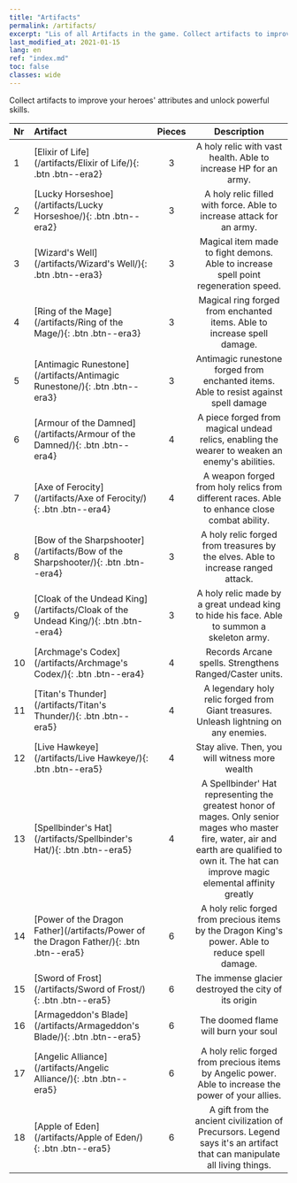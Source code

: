```yaml
---
title: "Artifacts"
permalink: /artifacts/
excerpt: "Lis of all Artifacts in the game. Collect artifacts to improve your heroes' attributes and unlock powerful skills."
last_modified_at: 2021-01-15
lang: en
ref: "index.md"
toc: false
classes: wide
---
```


  Collect artifacts to improve your heroes' attributes and unlock powerful skills.

  |  Nr  |    Artifact    | Pieces |  Description   |
  |:-----|:---------------|:------:|:--------------:|
  | 1   | [Elixir of Life](/artifacts/Elixir of Life/){: .btn .btn--era2} | 3 | A holy relic with vast health. Able to increase HP for an army. |
  | 2   | [Lucky Horseshoe](/artifacts/Lucky Horseshoe/){: .btn .btn--era2} | 3 | A holy relic filled with force. Able to increase attack for an army. |
  | 3   | [Wizard's Well](/artifacts/Wizard's Well/){: .btn .btn--era3} | 3 | Magical item made to fight demons. Able to increase spell point regeneration speed. |
  | 4   | [Ring of the Mage](/artifacts/Ring of the Mage/){: .btn .btn--era3} | 3 | Magical ring forged from enchanted items. Able to increase spell damage. |
  | 5   | [Antimagic Runestone](/artifacts/Antimagic Runestone/){: .btn .btn--era3} | 3 | Antimagic runestone forged from enchanted items. Able to resist against spell damage |
  | 6   | [Armour of the Damned](/artifacts/Armour of the Damned/){: .btn .btn--era4} | 4 | A piece forged from magical undead relics, enabling the wearer to weaken an enemy's abilities. |
  | 7   | [Axe of Ferocity](/artifacts/Axe of Ferocity/){: .btn .btn--era4} | 4 | A weapon forged from holy relics from different races. Able to enhance close combat ability. |
  | 8   | [Bow of the Sharpshooter](/artifacts/Bow of the Sharpshooter/){: .btn .btn--era4} | 3 | A holy relic forged from treasures by the elves. Able to increase ranged attack. |
  | 9   | [Cloak of the Undead King](/artifacts/Cloak of the Undead King/){: .btn .btn--era4} | 3 | A holy relic made by a great undead king to hide his face. Able to summon a skeleton army. |
  | 10   | [Archmage's Codex](/artifacts/Archmage's Codex/){: .btn .btn--era4} | 4 | Records Arcane spells. Strengthens Ranged/Caster units. |
  | 11   | [Titan's Thunder](/artifacts/Titan's Thunder/){: .btn .btn--era5} | 4 | A legendary holy relic forged from Giant treasures. Unleash lightning on any enemies. |
  | 12   | [Live Hawkeye](/artifacts/Live Hawkeye/){: .btn .btn--era5} | 4 | Stay alive. Then, you will witness more wealth |
  | 13   | [Spellbinder's Hat](/artifacts/Spellbinder's Hat/){: .btn .btn--era5} | 4 | A Spellbinder' Hat representing the greatest honor of mages. Only senior mages who master fire, water, air and earth are qualified to own it. The hat can improve magic elemental affinity greatly |
  | 14   | [Power of the Dragon Father](/artifacts/Power of the Dragon Father/){: .btn .btn--era5} | 6 | A holy relic forged from precious items by the Dragon King's power. Able to reduce spell damage. |
  | 15   | [Sword of Frost](/artifacts/Sword of Frost/){: .btn .btn--era5} | 6 | The immense glacier destroyed the city of its origin |
  | 16   | [Armageddon's Blade](/artifacts/Armageddon's Blade/){: .btn .btn--era5} | 6 | The doomed flame will burn your soul |
  | 17   | [Angelic Alliance](/artifacts/Angelic Alliance/){: .btn .btn--era5} | 6 | A holy relic forged from precious items by Angelic power. Able to increase the power of your allies. |
  | 18   | [Apple of Eden](/artifacts/Apple of Eden/){: .btn .btn--era5} | 6 | A gift from the ancient civilization of Precursors. Legend says it's an artifact that can manipulate all living things. |

